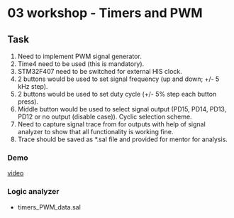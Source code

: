 # 03 workshop - Timers and PWM

## Task
1. Need to implement PWM signal generator.
2. Time4 need to be used (this is mandatory).
3. STM32F407 need to be switched for external HIS clock.
4. 2 buttons would be used to set signal frequency (up and down; +/- 5 kHz step).
5. 2 buttons would be used to set duty cycle (+/- 5% step each button press).
6. Middle button would be used to select signal output (PD15, PD14, PD13, PD12 or no output (disable case)). Cyclic selection scheme.
7. Need to capture signal trace from for outputs with help of signal analyzer to show that all functionality is working fine.
8. Trace should be saved as *.sal file and provided for mentor for analysis.

### Demo
[video](https://youtu.be/o7dqeFz_ce8)

### Logic analyzer
* timers_PWM_data.sal
